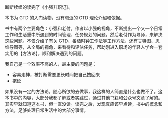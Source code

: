 断断续续的读完了《小强升职记》。



本书为 GTD 的入门读物，没有晦涩的 GTD 理论介绍和依据。



书中有两个主要角色：小强和老付。作者以小强的视角，不断提出一个又一个日常工作和生活重中所遇到的时间管理、任务规划的问题，然后老付作为导师，来解决这些问题。不仅介绍了有关 GTD，番茄时钟工作法等工作方法，还有甘特图、思维导图等，从全局的视角，来看待和评估任务，帮助刚进入职场的年轻人学会一套实用的【方法论】，顺利解决遇到的问题。



我自己是一个效率不高的人，最主要的问题是：

- 容易走神，被打断需要更长时间把自己拽回来
- 拖延



如果没有一定的方法论，随心所欲的去做事，我这样的人简直是什么也做不了。这本书中的内容，大部分我都了解或者实践过，通过其他书籍和公众号文章了解的。其实早就知道这本书，但一直没读。读完之后，发现真应该早点读，书中的概念和方法，足够处理日常生活中的大部分事情。